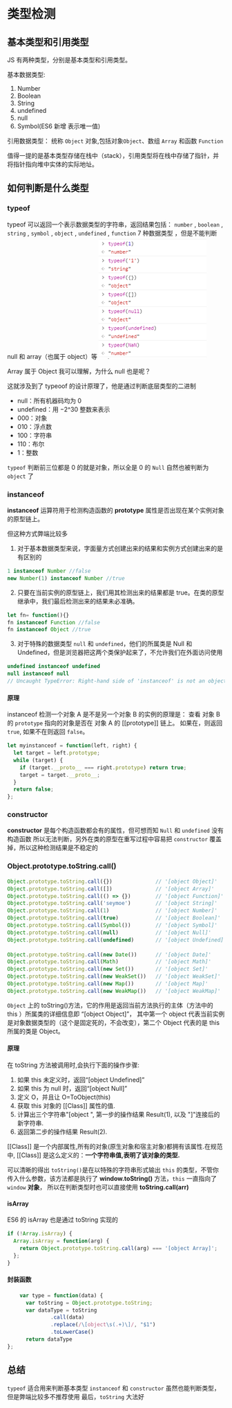 # 类型检测

## 基本类型和引用类型

JS 有两种类型，分别是基本类型和引用类型。

基本数据类型:

1. Number
2. Boolean
3. String
4. undefined
5. null
6. Symbol(ES6 新增 表示唯一值)

引用数据类型：
统称 `Object` 对象,包括对象`Object`、数组 `Array` 和函数 `Function`

值得一提的是基本类型存储在栈中（stack），引用类型将在栈中存储了指针，并将指针指向堆中实体的实际地址。

## 如何判断是什么类型

### typeof

typeof 可以返回一个表示数据类型的字符串，返回结果包括： `number` , `boolean` , `string` , `symbol` , `object` , `undefined` , `function` 7 种数据类型 ，但是不能判断 null 和 array（也属于 object）等
<img src="./images/typeof.png" alt="typeof">

Array 属于 Object 我可以理解，为什么 null 也是呢？

这就涉及到了 typeoof 的设计原理了，他是通过判断底层类型的二进制

- null：所有机器码均为 0
- undefined：用 −2^30 整数来表示
- 000：对象
- 010：浮点数
- 100：字符串
- 110：布尔
- 1：整数

`typeof` 判断前三位都是 0 的就是对象，所以全是 0 的 `Null` 自然也被判断为 `object` 了

### instanceof

**instanceof** 运算符用于检测构造函数的 **prototype** 属性是否出现在某个实例对象的原型链上。

但这种方式弊端比较多

1. 对于基本数据类型来说，字面量方式创建出来的结果和实例方式创建出来的是有区别的

```JavaScript
1 instanceof Number //false
new Number(1) instanceof Number //true
```

2. 只要在当前实例的原型链上，我们用其检测出来的结果都是 true。在类的原型继承中，我们最后检测出来的结果未必准确。

```JavaScript
let fn= function(){}
fn instanceof Function //false
fn instanceof Object //true
```

3. 对于特殊的数据类型 `null` 和 `undefined`，他们的所属类是 Null 和 Undefined，但是浏览器把这两个类保护起来了，不允许我们在外面访问使用

```JavaScript
undefined instanceof undefined
null instanceof null
// Uncaught TypeError: Right-hand side of 'instanceof' is not an object
```

#### 原理

instanceof 检测一个对象 A 是不是另一个对象 B 的实例的原理是：
查看 对象 B 的 `prototype` 指向的对象是否在 对象 A 的 [[prototype]] 链上。
如果在，则返回 `true`, 如果不在则返回 `false`。

```JavaScript
let myinstanceof = function(left, right) {
  let target = left.prototype;
  while (target) {
    if (target.__proto__ === right.prototype) return true;
    target = target.__proto__;
  }
  return false;
};
```

### constructor

**constructor** 是每个构造函数都会有的属性，但可想而知 `Null` 和 `undefined` 没有构造函数 所以无法判断，另外在类的原型在重写过程中容易把 `constructor` 覆盖掉，所以这种检测结果是不稳定的

### Object.prototype.toString.call()

```JavaScript
Object.prototype.toString.call({})              // '[object Object]'
Object.prototype.toString.call([])              // '[object Array]'
Object.prototype.toString.call(() => {})        // '[object Function]'
Object.prototype.toString.call('seymoe')        // '[object String]'
Object.prototype.toString.call(1)               // '[object Number]'
Object.prototype.toString.call(true)            // '[object Boolean]'
Object.prototype.toString.call(Symbol())        // '[object Symbol]'
Object.prototype.toString.call(null)            // '[object Null]'
Object.prototype.toString.call(undefined)       // '[object Undefined]'

Object.prototype.toString.call(new Date())      // '[object Date]'
Object.prototype.toString.call(Math)            // '[object Math]'
Object.prototype.toString.call(new Set())       // '[object Set]'
Object.prototype.toString.call(new WeakSet())   // '[object WeakSet]'
Object.prototype.toString.call(new Map())       // '[object Map]'
Object.prototype.toString.call(new WeakMap())   // '[object WeakMap]'

```

`Object` 上的 toString()方法，它的作用是返回当前方法执行的主体（方法中的 this ）所属类的详细信息即 “[object Object]”， 其中第一个 object 代表当前实例是对象数据类型的（这个是固定死的，不会改变），第二个 Object 代表的是 this 所属的类是 Object。

#### 原理

在 toString 方法被调用时,会执行下面的操作步骤:

1.  如果 this 未定义时，返回“[object Undefined]”
2.  如果 this 为 null 时，返回“[object Null]”
3.  定义 O，并且让 O=ToObject(this)
4.  获取 this 对象的 [[Class]] 属性的值.
5.  计算出三个字符串"[object ", 第一步的操作结果 Result(1), 以及 "]"连接后的新字符串.
6.  返回第二步的操作结果 Result(2).

[[Class]] 是一个内部属性,所有的对象(原生对象和宿主对象)都拥有该属性.在规范中, [[Class]] 是这么定义的：**一个字符串值,表明了该对象的类型.**

可以清晰的得出 `toString()`是在以特殊的字符串形式输出 `this` 的类型，不管你传入什么参数，该方法都是执行了 **window.toString()** 方法，`this` 一直指向了 `window` **对象**，
所以在判断类型时也可以直接使用 **toString.call(arr)**

#### isArray

ES6 的 isArray 也是通过 toString 实现的

```JavaScript
if (!Array.isArray) {
  Array.isArray = function(arg) {
    return Object.prototype.toString.call(arg) === '[object Array]';
  };
}
```

#### 封装函数

```JavaScript
    var type = function(data) {
      var toString = Object.prototype.toString;
      var dataType = toString
              .call(data)
              .replace(/\[object\s(.+)\]/, "$1")
              .toLowerCase()
      return dataType
};
```

## 总结

`typeof` 适合用来判断基本类型
`instanceof` 和 `constructor` 虽然也能判断类型，但是弊端比较多不推荐使用
最后，`toString` 大法好
